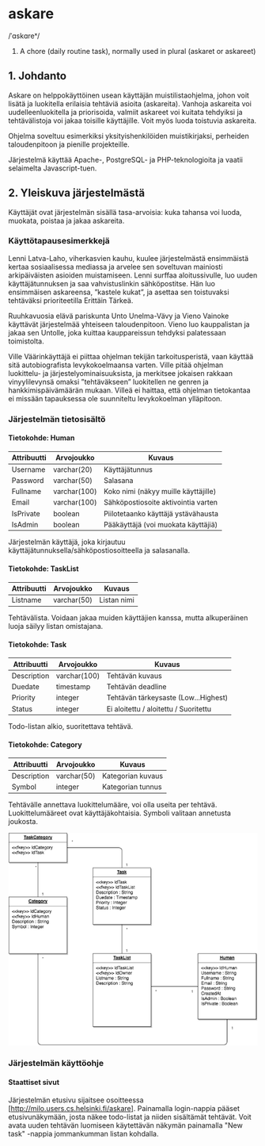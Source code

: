 # askare
/ˈɑskɑreˣ/
1. A chore (daily routine task), normally used in plural (askaret or askareet)

## 1. Johdanto
Askare on helppokäyttöinen usean käyttäjän muistilistaohjelma, johon voit lisätä ja luokitella erilaisia tehtäviä asioita (askareita). Vanhoja askareita voi uudelleenluokitella ja priorisoida, valmiit askareet voi kuitata tehdyiksi ja tehtävälistoja voi jakaa toisille käyttäjille. Voit myös luoda toistuvia askareita.

Ohjelma soveltuu esimerkiksi yksityishenkilöiden muistikirjaksi, perheiden taloudenpitoon ja pienille projekteille.

Järjestelmä käyttää Apache-, PostgreSQL- ja PHP-teknologioita ja vaatii selaimelta Javascript-tuen.

## 2. Yleiskuva järjestelmästä
Käyttäjät ovat järjestelmän sisällä tasa-arvoisia: kuka tahansa voi luoda, muokata, poistaa ja jakaa askareita.

### Käyttötapausesimerkkejä

Lenni Latva-Laho, viherkasvien kauhu, kuulee järjestelmästä ensimmäistä kertaa sosiaalisessa mediassa ja arvelee sen soveltuvan mainiosti arkipäiväisten asioiden muistamiseen. Lenni surffaa aloitussivulle, luo uuden käyttäjätunnuksen ja saa vahvistuslinkin sähköpostitse. Hän luo ensimmäisen askareensa, ”kastele kukat”, ja asettaa sen toistuvaksi tehtäväksi prioriteetilla Erittäin Tärkeä.

Ruuhkavuosia elävä pariskunta Unto Unelma-Vävy ja Vieno Vainoke käyttävät järjestelmää yhteiseen taloudenpitoon. Vieno luo kauppalistan ja jakaa sen Untolle, joka kuittaa kauppareissun tehdyksi palatessaan toimistolta.

Ville Väärinkäyttäjä ei piittaa ohjelman tekijän tarkoitusperistä, vaan käyttää sitä autobiografista levykokoelmaansa varten. Ville pitää ohjelman luokittelu- ja järjestelyominaisuuksista, ja merkitsee jokaisen rakkaan vinyylilevynsä omaksi ”tehtäväkseen” luokitellen ne genren ja hankkimispäivämäärän mukaan. Villeä ei haittaa, että ohjelman tietokantaa ei missään tapauksessa ole suunniteltu levykokoelman ylläpitoon.

### Järjestelmän tietosisältö

#### Tietokohde: Human

| Attribuutti | Arvojoukko   | Kuvaus
| -------     | -----------  | ------------------------------------  |
| Username    | varchar(20)  | Käyttäjätunnus                        |
| Password    | varchar(50)  | Salasana                              |
| Fullname    | varchar(100) | Koko nimi (näkyy muille käyttäjille)  |
| Email       | varchar(100) | Sähköpostiosoite aktivointia varten   |
| IsPrivate   | boolean      | Piilotetaanko käyttäjä ystävähausta   |
| IsAdmin     | boolean      | Pääkäyttäjä (voi muokata käyttäjiä)   |

Järjestelmän käyttäjä, joka kirjautuu käyttäjätunnuksella/sähköpostiosoitteella ja salasanalla.

#### Tietokohde: TaskList

| Attribuutti | Arvojoukko  | Kuvaus
| -------     | ----------- | ---------------  |
| Listname    | varchar(50) | Listan nimi      |

Tehtävälista. Voidaan jakaa muiden käyttäjien kanssa, mutta alkuperäinen luoja säilyy listan omistajana.

#### Tietokohde: Task

| Attribuutti   | Arvojoukko   | Kuvaus
| -------       | -----------  | ---------------  |
| Description   | varchar(100) | Tehtävän kuvaus
| Duedate       | timestamp    | Tehtävän deadline
| Priority      | integer      | Tehtävän tärkeysaste (Low...Highest)
| Status        | integer      | Ei aloitettu / aloitettu / Suoritettu

Todo-listan alkio, suoritettava tehtävä.

#### Tietokohde: Category

| Attribuutti   | Arvojoukko   | Kuvaus
| -------       | -----------  | ---------------  |
| Description   | varchar(50)  | Kategorian kuvaus
| Symbol        | integer      | Kategorian tunnus

Tehtävälle annettava luokittelumääre, voi olla useita per tehtävä. Luokittelumääreet ovat käyttäjäkohtaisia. Symboli valitaan annetusta joukosta.

![Tietokantakaavio](askare_database.png)

### Järjestelmän käyttöohje

#### Staattiset sivut

Järjestelmän etusivu sijaitsee osoitteessa [http://milo.users.cs.helsinki.fi/askare]. Painamalla login-nappia pääset etusivunäkymään, josta näkee todo-listat ja niiden sisältämät tehtävät. Voit avata uuden tehtävän luomiseen käytettävän näkymän painamalla "New task" -nappia jommankumman listan kohdalla.


